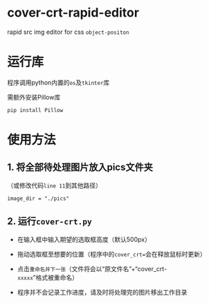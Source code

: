 # cover-crt-rapid-editor
 rapid src img editor for css `object-positon`
# 运行库
程序调用python内置的`os`及`tkinter`库

需额外安装Pillow库

`pip install Pillow`
# 使用方法
## 1. 将全部待处理图片放入pics文件夹
（或修改代码`line 11`到其他路径）

`image_dir = "./pics"`

## 2. 运行`cover-crt.py`
* 在输入框中输入期望的选取框高度（默认500px）

* 拖动选取框至想要的位置（程序中的`cover_crt=`会在释放鼠标时更新）
* 点击`重命名并下一张`（文件将会以“原文件名”+“cover_crt-`xxxxx`”格式被重命名）
* 程序并不会记录工作进度，请及时将处理完的图片移出工作目录
